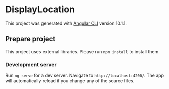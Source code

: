 # DisplayLocation

This project was generated with [Angular CLI](https://github.com/angular/angular-cli) version 10.1.1.

## Prepare project

This project uses external libraries. Please run `npm install` to install them.

### Development server

Run `ng serve` for a dev server. Navigate to `http://localhost:4200/`. The app will automatically reload if you change any of the source files.


